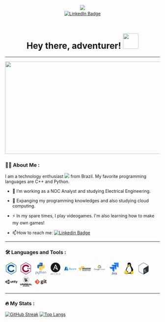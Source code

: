 <div id="header" align="center">
  <img src="https://media.giphy.com/media/ja0j1H7ZYQ6ywItA6i/giphy.gif" width="700"/>
  <div id="badges">
    <a href="https://www.linkedin.com/in/bruno-pires-lourenco/">
      <img src="https://img.shields.io/badge/LinkedIn-blue?style=for-the-badge&logo=linkedin&logoColor=white" alt="LinkedIn Badge"/>
    </a>
  </div>
  <img src="https://komarev.com/ghpvc/?username=brunopires97&style=flat-square&color=blue" alt=""/>
    <h1>
      Hey there, adventurer!
      <img src="https://media.giphy.com/media/xT9Igoe79R16unU7cc/giphy.gif" width="50px" height="50px"/>
    </h1>
</div>

---
<div align="center">
  <img src="https://media.giphy.com/media/l52F0Fgtcr84IZ8yJc/giphy.gif" width="600" height="300"/>
</div>

### :man_technologist: About Me :
I am a technology enthusiast <img src="https://media.giphy.com/media/WUlplcMpOCEmTGBtBW/giphy.gif" width="30"> from Brazil. My favorite programming languages are C++ and Python. 

- :telescope: I’m working as a NOC Analyst and studying Electrical Engineering.

- :seedling: Expanging my programming knowledges and also studying cloud computing.

- :zap: In my spare times, I play videogames. I'm also learning how to make my own games!

- :mailbox:How to reach me: [![Linkedin Badge](https://img.shields.io/badge/-kakbar-blue?style=flat&logo=Linkedin&logoColor=white)](https://www.linkedin.com/in/bruno-pires-lourenco/)

---

### :hammer_and_wrench: Languages and Tools :
<div>
  <img src="https://github.com/devicons/devicon/blob/master/icons/c/c-line.svg" title="C" alt="C" width="40" height="40"/>&nbsp;
  <img src="https://github.com/devicons/devicon/blob/master/icons/cplusplus/cplusplus-line.svg" title="C++" alt="C++" width="40" height="40"/>&nbsp;
  <img src="https://github.com/devicons/devicon/blob/master/icons/python/python-original-wordmark.svg" title="Python" alt="Python" width="40" height="40"/>&nbsp;
  <img src="https://github.com/devicons/devicon/blob/master/icons/ansible/ansible-original-wordmark.svg" title="Ansible" alt="Ansible" width="40" height="40"/>&nbsp;
  <img src="https://github.com/devicons/devicon/blob/master/icons/azure/azure-original-wordmark.svg" title="Azure" alt="Azure" width="40" height="40"/>&nbsp;
  <img src="https://github.com/devicons/devicon/blob/master/icons/amazonwebservices/amazonwebservices-original-wordmark.svg" title="AWS" alt="AWS" width="40" height="40"/>&nbsp;
  <img src="https://github.com/devicons/devicon/blob/master/icons/googlecloud/googlecloud-original-wordmark.svg"  title="Google Cloud" alt="Google Cloud" width="40" height="40"/>&nbsp;
  <img src="https://github.com/devicons/devicon/blob/master/icons/jira/jira-original-wordmark.svg" title="Jira" alt="Jira" width="40" height="40"/>&nbsp;
  <img src="https://github.com/devicons/devicon/blob/master/icons/linux/linux-original.svg" title="Linux" alt="Linux" width="40" height="40"/>&nbsp;
  <img src="https://github.com/devicons/devicon/blob/master/icons/bash/bash-original.svg" title="Bash" alt="Bash" width="40" height="40"/>&nbsp;
  <img src="https://github.com/devicons/devicon/blob/master/icons/unity/unity-original-wordmark.svg" title="Unity"  alt="Unity" width="40" height="40"/>&nbsp;
  <img src="https://github.com/devicons/devicon/blob/master/icons/unrealengine/unrealengine-original-wordmark.svg" title="Unreal Engine"  alt="Unreal Engine" width="40" height="40"/>&nbsp;
  <img src="https://github.com/devicons/devicon/blob/master/icons/git/git-original-wordmark.svg" title="Git" **alt="Git" width="40" height="40"/>
</div>

---

### :fire: My Stats :
[![GitHub Streak](http://github-readme-streak-stats.herokuapp.com?user=brunopires97&theme=dark&background=000000)](https://git.io/streak-stats)
[![Top Langs](https://github-readme-stats.vercel.app/api/top-langs/?username=brunopires97)](https://github.com/anuraghazra/github-readme-stats)
